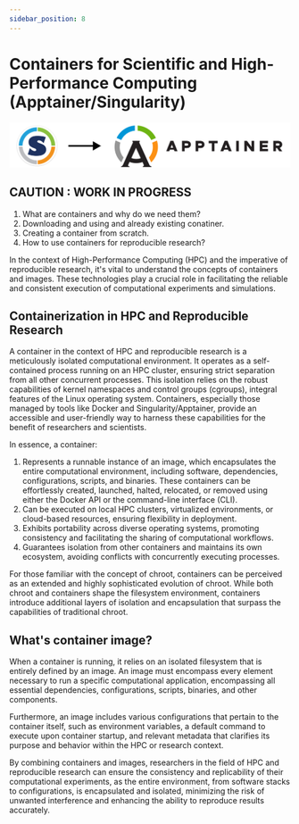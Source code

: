 ```yaml
---
sidebar_position: 8
---
```


#  Containers for Scientific and High-Performance Computing (Apptainer/Singularity)

![Docusaurus Plushie](./apptainer.png)

## CAUTION : WORK IN PROGRESS

1. What are containers and why do we need them?
2. Downloading and using and already existing conatiner.
3. Creating a container from scratch.
4. How to use containers for reproducible research?


In the context of High-Performance Computing (HPC) and the imperative of reproducible research, it's vital to understand the concepts of containers and images. These technologies play a crucial role in facilitating the reliable and consistent execution of computational experiments and simulations.

## Containerization in HPC and Reproducible Research

A container in the context of HPC and reproducible research is a meticulously isolated computational environment. It operates as a self-contained process running on an HPC cluster, ensuring strict separation from all other concurrent processes. This isolation relies on the robust capabilities of kernel namespaces and control groups (cgroups), integral features of the Linux operating system. Containers, especially those managed by tools like Docker and Singularity/Apptainer, provide an accessible and user-friendly way to harness these capabilities for the benefit of researchers and scientists.

In essence, a container:

1. Represents a runnable instance of an image, which encapsulates the entire computational environment, including software, dependencies, configurations, scripts, and binaries. These containers can be effortlessly created, launched, halted, relocated, or removed using either the Docker API or the command-line interface (CLI).
2. Can be executed on local HPC clusters, virtualized environments, or cloud-based resources, ensuring flexibility in deployment.
3. Exhibits portability across diverse operating systems, promoting consistency and facilitating the sharing of computational workflows.
4. Guarantees isolation from other containers and maintains its own ecosystem, avoiding conflicts with concurrently executing processes.

For those familiar with the concept of chroot, containers can be perceived as an extended and highly sophisticated evolution of chroot. While both chroot and containers shape the filesystem environment, containers introduce additional layers of isolation and encapsulation that surpass the capabilities of traditional chroot.

## What's container image?

When a container is running, it relies on an isolated filesystem that is entirely defined by an image. An image must encompass every element necessary to run a specific computational application, encompassing all essential dependencies, configurations, scripts, binaries, and other components.

Furthermore, an image includes various configurations that pertain to the container itself, such as environment variables, a default command to execute upon container startup, and relevant metadata that clarifies its purpose and behavior within the HPC or research context.

By combining containers and images, researchers in the field of HPC and reproducible research can ensure the consistency and replicability of their computational experiments, as the entire environment, from software stacks to configurations, is encapsulated and isolated, minimizing the risk of unwanted interference and enhancing the ability to reproduce results accurately.
